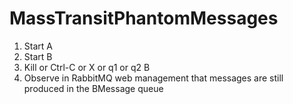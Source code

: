 # MassTransitPhantomMessages

1.  Start A
2.  Start B
3.  Kill or Ctrl-C or X or q1 or q2 B
4.  Observe in RabbitMQ web management that messages are still produced in the BMessage queue
